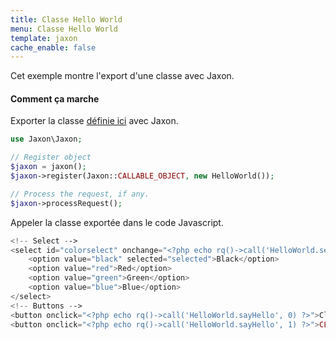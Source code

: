 ```yaml
---
title: Classe Hello World
menu: Classe Hello World
template: jaxon
cache_enable: false
---
```


Cet exemple montre l'export d'une classe avec Jaxon.

#### Comment ça marche

Exporter la classe [définie ici](/examples/codes/class.html) avec Jaxon.

```php
use Jaxon\Jaxon;

// Register object
$jaxon = jaxon();
$jaxon->register(Jaxon::CALLABLE_OBJECT, new HelloWorld());

// Process the request, if any.
$jaxon->processRequest();
```

Appeler la classe exportée dans le code Javascript.

```php
<!-- Select -->
<select id="colorselect" onchange="<?php echo rq()->call('HelloWorld.setColor', rq()->select('colorselect')) ?>">
    <option value="black" selected="selected">Black</option>
    <option value="red">Red</option>
    <option value="green">Green</option>
    <option value="blue">Blue</option>
</select>
<!-- Buttons -->
<button onclick="<?php echo rq()->call('HelloWorld.sayHello', 0) ?>">Click Me</button>
<button onclick="<?php echo rq()->call('HelloWorld.sayHello', 1) ?>">CLICK ME</button>
```
